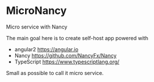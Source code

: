 # MicroNancy
Micro service with Nancy

The main goal here is to create self-host app powered with
* angular2 https://angular.io
* Nancy https://github.com/NancyFx/Nancy
* TypeScript https://www.typescriptlang.org/

Small as possible to call it micro service.
